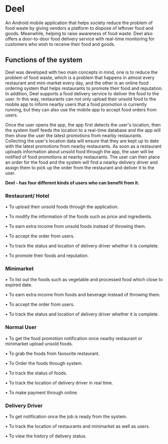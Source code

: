 # Deel
An Android mobile application that helps society reduce the problem of food waste by giving vendors a platform to dispose of leftover food and goods. Meanwhile, helping to raise awareness of food waste. Deel also offers a door-to-door food delivery service with real-time monitoring for customers who wish to receive their food and goods.

## Functions of the system 
Deel was developed with two main concepts in mind, one is to reduce the problem of food waste, which is a problem that happens in almost every restaurant and mini-market every day, and the other is an online food ordering system that helps restaurants to promote their food and reputation. In addition, Deel supports a food delivery service to deliver the food to the user. In this way, restaurants can not only upload their unsold food to the mobile app to inform nearby users that a food promotion is currently running, but they can also use the mobile app to accept food orders from users.

Once the user opens the app, the app first detects the user's location, then the system itself feeds the location to a real-time database and the app will then show the user the latest promotions from nearby restaurants. Collecting the user's location data will ensure that they are kept up to date with the latest promotions from nearby restaurants. As soon as a restaurant uploads information about unsold food through the app, the user will be notified of food promotions at nearby restaurants. The user can then place an order for the food and the system will find a nearby delivery driver and assign them to pick up the order from the restaurant and deliver it to the user. 

**Deel - has four different kinds of users who can benefit from it.**

### Restaurant/ Hotel
•	To upload their unsold foods through the application.

•	To modify the information of the foods such as price and ingredients.

•	To earn extra income from unsold foods instead of throwing them.

•	To accept the order from users.

•	To track the status and location of delivery driver whether it is complete.

•	To promote their foods and reputation.

### Minimarket
•	To list out the foods such as vegetable and processed food which close to expired date.

•	To earn extra income from foods and beverage instead of throwing them.

•	To accept the order from users.

•	To track the status and location of delivery driver whether it is complete.

### Normal User
•	To get the food promotion notification once nearby restaurant or minimarket upload unsold foods.

•	To grab the foods from favourite restaurant.

•	To Order the foods through system.

•	To track the status of foods.

•	To track the location of delivery driver in real time.

•	To make payment through online.

### Delivery Driver
•	To get notification once the job is ready from the system.

•	To track the location of restaurants and minimarket as well as users.

•	To view the history of delivery status.
